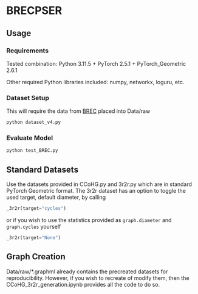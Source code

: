 # BRECPSER

## Usage

### Requirements

Tested combination: Python 3.11.5 + PyTorch 2.5.1 + PyTorch_Geometric 2.6.1

Other required Python libraries included: numpy, networkx, loguru, etc.

### Dataset Setup

This will require the data from [BREC](https://github.com/GraphPKU/BREC/tree/Release/customize/Data/raw) placed into Data/raw

```bash
python dataset_v4.py
```

### Evaluate Model

```bash
python test_BREC.py
```

## Standard Datasets

Use the datasets provided in CCoHG.py and 3r2r.py which are in standard PyTorch Geometric format. The 3r2r dataset has an option to toggle the used target, default diameter, by calling

```python
_3r2r(target="cycles")
```

or if you wish to use the statistics provided as `graph.diameter` and `graph.cycles` yourself

```python
_3r2r(target="None")
```

## Graph Creation

Data/raw/*.graphml already contains the precreated datasets for reproducibility. However, if you wish to recreate of modify them, then the CCoHG_3r2r_generation.ipynb provides all the code to do so.
